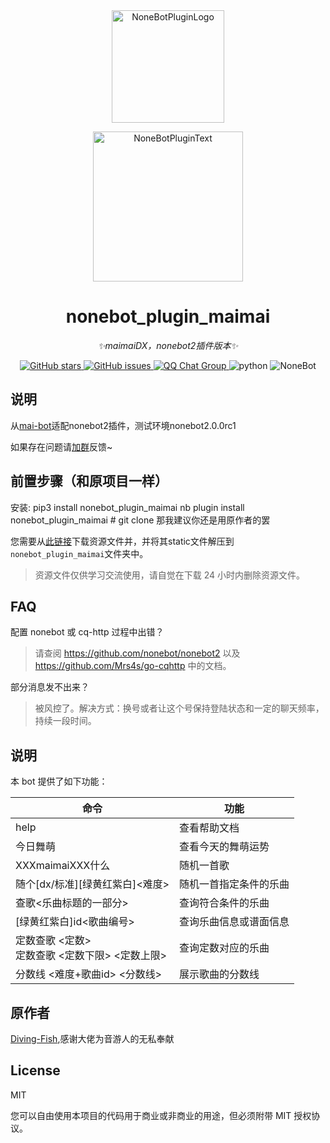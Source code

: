 <div align="center">
  <img src="https://s2.loli.net/2022/06/16/opBDE8Swad5rU3n.png" width="180" height="180" alt="NoneBotPluginLogo">
  <br>
  <p><img src="https://s2.loli.net/2022/06/16/xsVUGRrkbn1ljTD.png" width="240" alt="NoneBotPluginText"></p>
</div>

<div align="center">

# nonebot_plugin_maimai
_✨maimaiDX，nonebot2插件版本✨_

<a href="https://github.com/Umamusume-Agnes-Digital/nonebot_plugin_maimai/stargazers">
        <img alt="GitHub stars" src="https://img.shields.io/github/stars/Umamusume-Agnes-Digital/nonebot_plugin_maimai" alt="stars">
</a>
<a href="https://github.com/Umamusume-Agnes-Digital/nonebot_plugin_maimai/issues">
        <img alt="GitHub issues" src="https://img.shields.io/github/issues/Umamusume-Agnes-Digital/nonebot_plugin_maimai" alt="issues">
</a>
<a href="https://jq.qq.com/?_wv=1027&k=l82tMuPG">
        <img src="https://img.shields.io/badge/QQ%E7%BE%A4-424506063-orange?style=flat-square" alt="QQ Chat Group">
</a>
    <img src="https://img.shields.io/badge/python-3.7+-blue.svg" alt="python">
    <img src="https://img.shields.io/badge/nonebot-2.0.0rc1+-red.svg" alt="NoneBot">
</div>

## 说明

从[mai-bot](https://github.com/Diving-Fish/mai-bot)适配nonebot2插件，测试环境nonebot2.0.0rc1

如果存在问题请[加群](https://jq.qq.com/?_wv=1027&k=l82tMuPG)反馈~

## 前置步骤（和原项目一样）

安装:
    pip3 install nonebot_plugin_maimai
    nb plugin install nonebot_plugin_maimai
    # git clone 那我建议你还是用原作者的罢

您需要从[此链接](https://www.diving-fish.com/maibot/static.zip)下载资源文件并，并将其static文件解压到`nonebot_plugin_maimai`文件夹中。

> 资源文件仅供学习交流使用，请自觉在下载 24 小时内删除资源文件。

## FAQ

配置 nonebot 或 cq-http 过程中出错？
> 请查阅 https://github.com/nonebot/nonebot2 以及 https://github.com/Mrs4s/go-cqhttp 中的文档。

部分消息发不出来？
> 被风控了。解决方式：换号或者让这个号保持登陆状态和一定的聊天频率，持续一段时间。

## 说明

本 bot 提供了如下功能：

命令 | 功能
--- | ---
help | 查看帮助文档
今日舞萌 | 查看今天的舞萌运势
XXXmaimaiXXX什么 | 随机一首歌
随个[dx/标准][绿黄红紫白]<难度> | 随机一首指定条件的乐曲
查歌<乐曲标题的一部分> | 查询符合条件的乐曲
[绿黄红紫白]id<歌曲编号> | 查询乐曲信息或谱面信息
定数查歌 <定数> <br> 定数查歌 <定数下限> <定数上限> |  查询定数对应的乐曲
分数线 <难度+歌曲id> <分数线> | 展示歌曲的分数线

## 原作者

[Diving-Fish](https://github.com/Diving-Fish),感谢大佬为音游人的无私奉献

## License

MIT

您可以自由使用本项目的代码用于商业或非商业的用途，但必须附带 MIT 授权协议。

